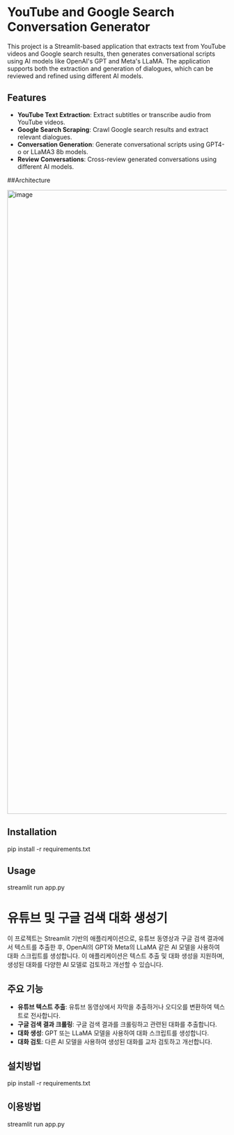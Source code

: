 # YouTube and Google Search Conversation Generator

This project is a Streamlit-based application that extracts text from YouTube videos and Google search results, then generates conversational scripts using AI models like OpenAI's GPT and Meta's LLaMA. The application supports both the extraction and generation of dialogues, which can be reviewed and refined using different AI models.

## Features

- **YouTube Text Extraction**: Extract subtitles or transcribe audio from YouTube videos.
- **Google Search Scraping**: Crawl Google search results and extract relevant dialogues.
- **Conversation Generation**: Generate conversational scripts using GPT4-o or LLaMA3 8b models.
- **Review Conversations**: Cross-review generated conversations using different AI models.



##Architecture

<img width="1431" alt="image" src="https://github.com/user-attachments/assets/3b5cb847-db55-46fd-a52f-426a90881a45">





## Installation

pip install -r requirements.txt


## Usage

streamlit run app.py


# 유튜브 및 구글 검색 대화 생성기

이 프로젝트는 Streamlit 기반의 애플리케이션으로, 유튜브 동영상과 구글 검색 결과에서 텍스트를 추출한 후, OpenAI의 GPT와 Meta의 LLaMA 같은 AI 모델을 사용하여 대화 스크립트를 생성합니다. 이 애플리케이션은 텍스트 추출 및 대화 생성을 지원하며, 생성된 대화를 다양한 AI 모델로 검토하고 개선할 수 있습니다.

## 주요 기능

- **유튜브 텍스트 추출**: 유튜브 동영상에서 자막을 추출하거나 오디오를 변환하여 텍스트로 전사합니다.
- **구글 검색 결과 크롤링**: 구글 검색 결과를 크롤링하고 관련된 대화를 추출합니다.
- **대화 생성**: GPT 또는 LLaMA 모델을 사용하여 대화 스크립트를 생성합니다.
- **대화 검토**: 다른 AI 모델을 사용하여 생성된 대화를 교차 검토하고 개선합니다.


## 설치방법

pip install -r requirements.txt


## 이용방법

streamlit run app.py
